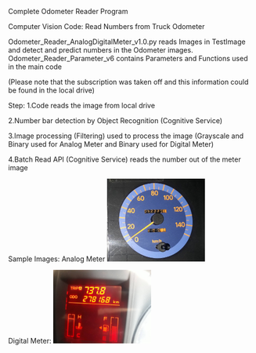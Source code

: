 Complete Odometer Reader Program

Computer Vision Code: Read Numbers from Truck Odometer

Odometer_Reader_AnalogDigitalMeter_v1.0.py reads Images in TestImage and detect and predict numbers in the Odometer images. Odometer_Reader_Parameter_v6 contains Parameters and Functions used in the main code

(Please note that the subscription was taken off and this information could be found in the local drive)

Step:
1.Code reads the image from local drive

2.Number bar detection by Object Recognition (Cognitive Service) 

3.Image processing (Filtering) used to process the image (Grayscale and Binary used for Analog Meter and Binary used for Digital Meter)

4.Batch Read API (Cognitive Service) reads the number out of the meter image

Sample Images:
Analog Meter
<img src=https://github.com/hkbtotw/OdometerReader/blob/master/TestImage/IMG_9090_[052334]_A1.JPG alt="Analog" width="200"/>

Digital Meter:
<img src=https://github.com/hkbtotw/OdometerReader/blob/master/TestImage/IMG_9028[278168].JPG alt="Digital" width="200"/>
